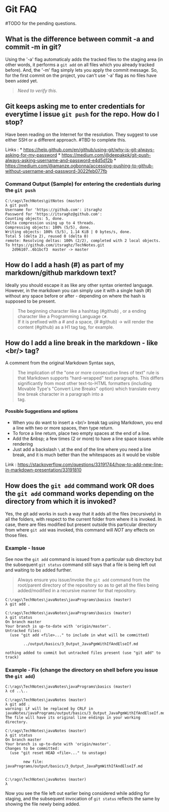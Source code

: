 # Git FAQ

#TODO for the pending questions.

## What is the difference between commit -a and commit -m in git?

   Using the '-a' flag automaticaly adds the tracked files to the staging area (in other words, it performs a `git add` on all files which you already tracked before).  And, the '-m' flag simply lets you apply the commit message.  So, for the first commit on the project, you can't use '-a' flag as no files have been `add`ed yet.
  
   > *Need to verify this*.

## Git keeps asking me to enter credentials for everytime I issue `git push` for the repo. How do I stop?

  Have been reading on the Internet for the resolution. They suggest to use either SSH or a different approach. #TBD to complete this. 
  
  Links : 
    * https://help.github.com/en/github/using-git/why-is-git-always-asking-for-my-password
    * https://medium.com/@deepakpk/git-push-always-asking-username-and-password-e4d5d12b
    * https://medium.com/@amanze.ogbonna/accessing-pushing-to-github-without-username-and-password-3022feb077fb
  	  

### Command Output (Sample) for entering the credentials during the `git push`
```
C:\rags\TechNotes\gitNotes (master)
λ git push
Username for 'https://github.com': itsraghz
Password for 'https://itsraghz@github.com':
Counting objects: 5, done.
Delta compression using up to 4 threads.
Compressing objects: 100% (5/5), done.
Writing objects: 100% (5/5), 1.14 KiB | 0 bytes/s, done.
Total 5 (delta 2), reused 0 (delta 0)
remote: Resolving deltas: 100% (2/2), completed with 2 local objects.
To https://github.com/itsraghz/TechNotes.git
   2d96107..6b1bcf3  master -> master
```

## How do I add a hash (#) as part of my markdown/github markdown text?
Ideally you should escape it as like any other syntax oriented language. However, in the markdown you can simply use it with a single hash (#) without any
space before or after - depending on where the hash is supposed to be present. 

> The beginning character like a hashtag (#github) , or a ending character like a Programming Language `C#`.  
> If it is prefixed with a # and a space, (# #github) &rarr; will render the content (#github) as a H1 tag tag, for example.

## How do I add a line break in the markdown - like &lt;br/&gt; tag? 

A comment from the original Markdown Syntax says,

> The implication of the "one or more consecutive lines of text" rule is that Markdown supports "hard-wrapped" text paragraphs. This differs significantly from most other text-to-HTML formatters (including Movable Type's "Convert Line Breaks" option) which translate every line break character in a paragraph into a <br /> tag.

#### Possible Suggestions and options

  * When you do want to insert a &lt;br/&gt; break tag using Markdown, you end a line with two or more spaces, then type return.
  * To force a line return, place two empty spaces at the end of a line.
  * Add the &amp;nbsp; a few times (2 or more) to  have a line space issues while rendering
  * Just add a backslash `\` at the end of the line where you need a line break, and it is much better than the whitespaces as it would be visible


Link : https://stackoverflow.com/questions/33191744/how-to-add-new-line-in-markdown-presentation/33191810

## How does the `git add` command work OR does the `git add` command works depending on the directory from which it is invoked? 

Yes, the git add works in such a way that it adds all the files (recursively) in all the folders, with respect to the current folder from where
it is invoked. In case, there are files modified but present outside this particular directory from where `git add` was invoked, this command
will *NOT* any effects on those files. 

### Example - Issue 

See now the `git add` command is issued from a particular sub directory but the subsequent `git status` command still says that a file is being left out and waiting to be added further. 

> Always ensure you issue/invoke the `git add` command from the root/parent directory of the repository so as to get all the files being added/modified
in a recursive manner for that repository. 

```
C:\rags\TechNotes\javaNotes\javaPrograms\basics (master)
λ git add .

C:\rags\TechNotes\javaNotes\javaPrograms\basics (master)
λ git status
On branch master
Your branch is up-to-date with 'origin/master'.
Untracked files:
  (use "git add <file>..." to include in what will be committed)

        ../output/basics/3_Output_JavaPgmWithIfAndElseIf.md

nothing added to commit but untracked files present (use "git add" to track)
```

### Example - Fix (change the directory on shell before you issue the `git add`)
```
C:\rags\TechNotes\javaNotes\javaPrograms\basics (master)
λ cd ..\..

C:\rags\TechNotes\javaNotes (master)
λ git add .
warning: LF will be replaced by CRLF in javaNotes/javaPrograms/output/basics/3_Output_JavaPgmWithIfAndElseIf.md.
The file will have its original line endings in your working directory.

C:\rags\TechNotes\javaNotes (master)
λ git status
On branch master
Your branch is up-to-date with 'origin/master'.
Changes to be committed:
  (use "git reset HEAD <file>..." to unstage)

        new file:   javaPrograms/output/basics/3_Output_JavaPgmWithIfAndElseIf.md


C:\rags\TechNotes\javaNotes (master)
λ
```

Now you see the file left out earlier being considered while adding for staging, and the subsequent invocation of `git status` reflects the same by showing the file newly being added. 

